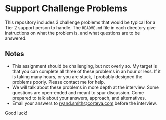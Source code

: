 # Support Challenge Problems

This repository includes 3 challenge problems that would be typical for a Tier 2 support person to handle. The `README.md` file in each directory give instructions on what the problem is, and what questions are to be answered.

## Notes

* This assignment should be challenging, but not overly so. My target is that you can complete all three of these problems in an hour or less. If it is taking many hours, or you are stuck, I probably designed the problems poorly. Please contact me for help.
* We will talk about these problems in more depth at the interview. Some questions are open-ended and meant to spur discussion. Come prepared to talk about your answers, approach, and alternatives.
* Email your answers to ryand.smith@corteva.com before the interview.

Good luck!